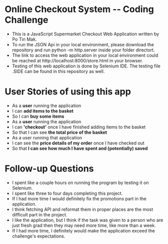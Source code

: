 # Online Checkout System -- Coding Challenge

* This is a JavaScript Supermarket Checkout Web Application written by Po Tin Mak.
* To run the JSON Api in your local environment, please download the repository and run python -m http.server inside your folder directort.
* The link to access the web application in your local environment could be reached at http://localhost:8000/store.html in your browser.
* Testing of this web application is done by Selenium IDE. The testing file .SIDE can be found in this repository as well.



# User Stories of using this app
* As a **user** running the application
* I can **add items to the basket**
* So I can **buy some items**
* As a **user** running the application
* I can **'checkout'** once I have finished adding items to the basket
* So that I can see **the total price of the basket**
* As a user running that application
* I can see the **price details of my order** once I have checked out
* So that **I can see how much I have spent and (potentially) saved**

# Follow-up Questions
* I spent like a couple hours on running the program by testing it on Selenium.
* I spent like three to four days completing this project.
* If I had more time I would definitely fix the promotions part in the application.
* I think fetching API and reformat them in proper places are the most difficult part in the project.
* I like the application, but I think if the task was given to a person who are just fresh grad
    then they may need more time, like more than a week.
* If I had more time, I definitely would make the application exceed the challenge's expectations.
